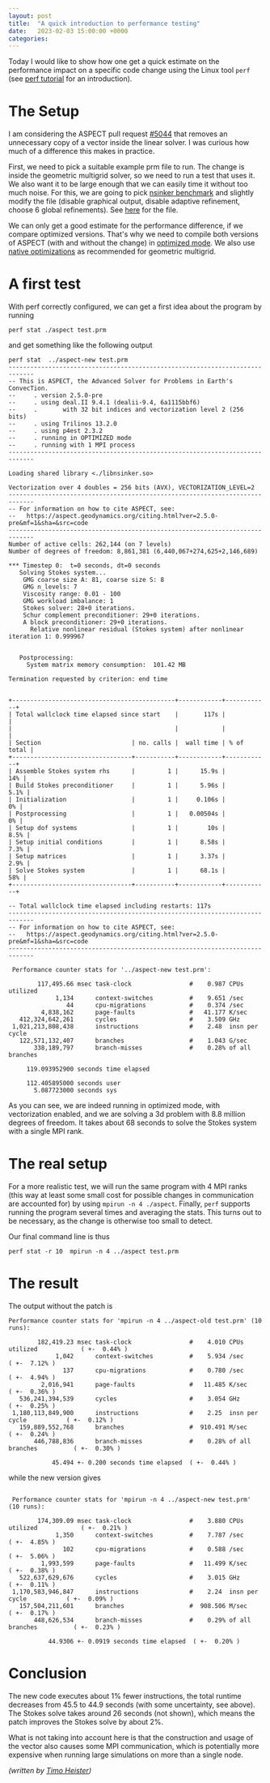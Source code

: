 ```yaml
---
layout: post
title:  "A quick introduction to performance testing"
date:   2023-02-03 15:00:00 +0000
categories:
---
```


Today I would like to show how one get a quick estimate on the performance impact on a specific code change using the Linux tool ``perf`` (see [perf tutorial](https://perf.wiki.kernel.org/index.php/Tutorial) for an introduction).

# The Setup

I am considering the ASPECT pull request [#5044](https://github.com/geodynamics/aspect/pull/5044) that removes
an unnecessary copy of a vector inside the linear solver. I was curious how much of a difference this makes
in practice.

First, we need to pick a suitable example prm file to run. The change
is inside the geometric multigrid solver, so we need to run a test
that uses it. We also want it to be large enough that we can easily
time it without too much noise. For this, we are going to pick
[nsinker
benchmark](https://github.com/geodynamics/aspect/tree/main/benchmarks/nsinker)
and slightly modify the file (disable graphical output, disable
adaptive refinement, choose 6 global refinements). See
[here](https://gist.github.com/tjhei/d895c50e2481d7f3b8013c69e9cf17a8)
for the file.

We can only get a good estimate for the performance difference, if we
compare optimized versions. That's why we need to compile both
versions of ASPECT (with and without the change) in [optimized
mode](https://aspect-documentation.readthedocs.io/en/latest/user/run-aspect/debug-mode.html?highlight=release). We
also use [native
optimizations](https://aspect-documentation.readthedocs.io/en/latest/user/methods/geometric-multigrid.html?highlight=candi#geometric-multigrid)
as recommended for geometric multigrid.

# A first test

With perf correctly configured, we can get a first idea about the program by running
```
perf stat ./aspect test.prm
```
and get something like the following output
```
perf stat  ../aspect-new test.prm 
-----------------------------------------------------------------------------
-- This is ASPECT, the Advanced Solver for Problems in Earth's ConvecTion.
--     . version 2.5.0-pre
--     . using deal.II 9.4.1 (dealii-9.4, 6a1115bbf6)
--     .       with 32 bit indices and vectorization level 2 (256 bits)
--     . using Trilinos 13.2.0
--     . using p4est 2.3.2
--     . running in OPTIMIZED mode
--     . running with 1 MPI process
-----------------------------------------------------------------------------

Loading shared library <./libnsinker.so>

Vectorization over 4 doubles = 256 bits (AVX), VECTORIZATION_LEVEL=2
-----------------------------------------------------------------------------
-- For information on how to cite ASPECT, see:
--   https://aspect.geodynamics.org/citing.html?ver=2.5.0-pre&mf=1&sha=&src=code
-----------------------------------------------------------------------------
Number of active cells: 262,144 (on 7 levels)
Number of degrees of freedom: 8,861,381 (6,440,067+274,625+2,146,689)

*** Timestep 0:  t=0 seconds, dt=0 seconds
   Solving Stokes system... 
    GMG coarse size A: 81, coarse size S: 8
    GMG n_levels: 7
    Viscosity range: 0.01 - 100
    GMG workload imbalance: 1
    Stokes solver: 28+0 iterations.
    Schur complement preconditioner: 29+0 iterations.
    A block preconditioner: 29+0 iterations.
      Relative nonlinear residual (Stokes system) after nonlinear iteration 1: 0.999967


   Postprocessing:
     System matrix memory consumption:  101.42 MB

Termination requested by criterion: end time


+---------------------------------------------+------------+------------+
| Total wallclock time elapsed since start    |       117s |            |
|                                             |            |            |
| Section                         | no. calls |  wall time | % of total |
+---------------------------------+-----------+------------+------------+
| Assemble Stokes system rhs      |         1 |      15.9s |        14% |
| Build Stokes preconditioner     |         1 |      5.96s |       5.1% |
| Initialization                  |         1 |     0.106s |         0% |
| Postprocessing                  |         1 |   0.00504s |         0% |
| Setup dof systems               |         1 |        10s |       8.5% |
| Setup initial conditions        |         1 |      8.58s |       7.3% |
| Setup matrices                  |         1 |      3.37s |       2.9% |
| Solve Stokes system             |         1 |      68.1s |        58% |
+---------------------------------+-----------+------------+------------+

-- Total wallclock time elapsed including restarts: 117s
-----------------------------------------------------------------------------
-- For information on how to cite ASPECT, see:
--   https://aspect.geodynamics.org/citing.html?ver=2.5.0-pre&mf=1&sha=&src=code
-----------------------------------------------------------------------------

 Performance counter stats for '../aspect-new test.prm':

        117,495.66 msec task-clock                #    0.987 CPUs utilized          
             1,134      context-switches          #    9.651 /sec                   
                44      cpu-migrations            #    0.374 /sec                   
         4,838,162      page-faults               #   41.177 K/sec                  
   412,324,642,261      cycles                    #    3.509 GHz                    
 1,021,213,808,438      instructions              #    2.48  insn per cycle         
   122,571,132,407      branches                  #    1.043 G/sec                  
       338,189,797      branch-misses             #    0.28% of all branches        

     119.093952900 seconds time elapsed

     112.405895000 seconds user
       5.087723000 seconds sys
```

As you can see, we are indeed running in optimized mode, with
vectorization enabled, and we are solving a 3d problem with 8.8
million degrees of freedom. It takes about 68 seconds to solve the
Stokes system with a single MPI rank.

# The real setup

For a more realistic test, we will run the same program with 4 MPI ranks (this way at least some small cost for possible changes in communication are accounted for) by using ``mpirun -n 4 ./aspect``. Finally,
``perf`` supports running the program several times and averaging the stats. This turns out to be necessary,
as the change is otherwise too small to detect.

Our final command line is thus
```
perf stat -r 10  mpirun -n 4 ../aspect test.prm
```

# The result

The output without the patch is
```
Performance counter stats for 'mpirun -n 4 ../aspect-old test.prm' (10 runs):

        182,419.23 msec task-clock                #    4.010 CPUs utilized            ( +-  0.44% )
             1,042      context-switches          #    5.934 /sec                     ( +-  7.12% )
               137      cpu-migrations            #    0.780 /sec                     ( +-  4.94% )
         2,016,941      page-faults               #   11.485 K/sec                    ( +-  0.36% )
   536,241,394,539      cycles                    #    3.054 GHz                      ( +-  0.25% )
 1,180,113,849,900      instructions              #    2.25  insn per cycle           ( +-  0.12% )
   159,889,552,768      branches                  #  910.491 M/sec                    ( +-  0.24% )
       446,788,836      branch-misses             #    0.28% of all branches          ( +-  0.30% )

            45.494 +- 0.200 seconds time elapsed  ( +-  0.44% )
```
while the new version gives
```

 Performance counter stats for 'mpirun -n 4 ../aspect-new test.prm' (10 runs):

        174,309.09 msec task-clock                #    3.880 CPUs utilized            ( +-  0.21% )
             1,350      context-switches          #    7.787 /sec                     ( +-  4.85% )
               102      cpu-migrations            #    0.588 /sec                     ( +-  5.06% )
         1,993,599      page-faults               #   11.499 K/sec                    ( +-  0.38% )
   522,637,629,676      cycles                    #    3.015 GHz                      ( +-  0.11% )
 1,170,583,946,847      instructions              #    2.24  insn per cycle           ( +-  0.09% )
   157,504,211,601      branches                  #  908.506 M/sec                    ( +-  0.17% )
       448,626,534      branch-misses             #    0.29% of all branches          ( +-  0.23% )

           44.9306 +- 0.0919 seconds time elapsed  ( +-  0.20% )
```

# Conclusion

The new code executes about 1% fewer instructions, the total runtime
decreases from 45.5 to 44.9 seconds (with some uncertainty, see
above). The Stokes solve takes around 26 seconds (not shown), which
means the patch improves the Stokes solve by about 2%.

What is not taking into account here is that the construction and
usage of the vector also causes some MPI communication, which is
potentially more expensive when running large simulations on more than
a single node.

<em>(written by [Timo Heister](https://www.math.clemson.edu/~heister/))</em>
